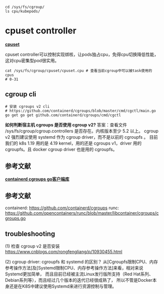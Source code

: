 





```shell
cd /sys/fs/cgroup/
ls cpu/kubepods/
```





# cpuset controller 
**[cpuset](https://www.kernel.org/doc/html/latest/admin-guide/cgroup-v2.html#cpuset)**

cpuset controller可以控制实现绑核，让pods独占cpu，免得cpu切换降低性能，这对cpu密集型pod很实用。
```shell
cat /sys/fs/cgroup/cpuset/cpuset.cpu # 查看当前cgroup中可以被task使用的cpus
# 0-31

```

## cgroup cli

```shell
# 安装 cgroups v2 cli
# https://github.com/containerd/cgroups/blob/master/cmd/cgctl/main.go
go get go get github.com/containerd/cgroups/cmd/cgctl

```

**如何判断宿主机 cgroups 是否使用 cgroup v2?**
答案：查看文件 /sys/fs/cgroup/cgroup.controllers 是否存在。内核版本至少 5.2 以上。
cgroup v2 强烈建议使用 systemd 作为 cgroup driver，而不是以前的 cgroupfs 。
目前我们的 k8s 1.19 用的是 4.19 kernel，用的还是 cgroups v1，driver 用的 cgroupfs。且 docker cgroup driver 也是用的 cgroupfs。 


## 参考文献

**[containerd cgroups go客户端库](https://github.com/containerd/cgroups)**










## 参考文献
containerd: https://github.com/containerd/cgroups
runc: https://github.com/opencontainers/runc/blob/master/libcontainer/cgroups/cgroups.go


## troubleshooting
(1) 检查 cgroup v2 是否安装
https://www.cnblogs.com/rongfengliang/p/10930455.html


(2) cgroup driver: cgroupfs 和 systemd 的区别？
从[Cgroupfs限制CPU、内存参考操作方法]及[Systemd限制CPU、内存参考操作方法]来看，相对来说Systemd更加简单，
而且目前已经被主流Linux发行版所支持（Red Hat系列、Debian系列等），而且经过几个版本的迭代已经很成熟了，
所以不管是Docker本身还是在K8S中建议使用Systemd来进行资源控制与管理。

